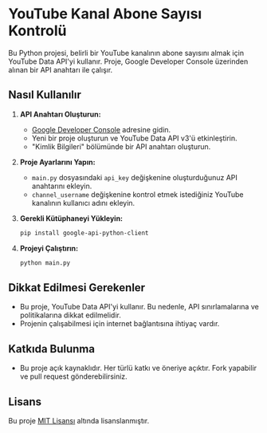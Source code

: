 # YouTube Kanal Abone Sayısı Kontrolü

Bu Python projesi, belirli bir YouTube kanalının abone sayısını almak için YouTube Data API'yi kullanır. Proje, Google Developer Console üzerinden alınan bir API anahtarı ile çalışır.

## Nasıl Kullanılır

1. **API Anahtarı Oluşturun:**
    - [Google Developer Console](https://console.developers.google.com/) adresine gidin.
    - Yeni bir proje oluşturun ve YouTube Data API v3'ü etkinleştirin.
    - "Kimlik Bilgileri" bölümünde bir API anahtarı oluşturun.

2. **Proje Ayarlarını Yapın:**
    - `main.py` dosyasındaki `api_key` değişkenine oluşturduğunuz API anahtarını ekleyin.
    - `channel_username` değişkenine kontrol etmek istediğiniz YouTube kanalının kullanıcı adını ekleyin.

3. **Gerekli Kütüphaneyi Yükleyin:**
    ```bash
    pip install google-api-python-client
    ```

4. **Projeyi Çalıştırın:**
    ```bash
    python main.py
    ```

## Dikkat Edilmesi Gerekenler

- Bu proje, YouTube Data API'yi kullanır. Bu nedenle, API sınırlamalarına ve politikalarına dikkat edilmelidir.
- Projenin çalışabilmesi için internet bağlantısına ihtiyaç vardır.

## Katkıda Bulunma

- Bu proje açık kaynaklıdır. Her türlü katkı ve öneriye açıktır. Fork yapabilir ve pull request gönderebilirsiniz.

## Lisans

Bu proje [MIT Lisansı](LICENSE) altında lisanslanmıştır.
